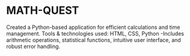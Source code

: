 # MATH-QUEST
Created a Python-based application for efficient calculations and time management.
Tools & technologies used: HTML, CSS, Python
-Includes arithmetic operations, statistical functions, intuitive user interface, and robust error handling.
